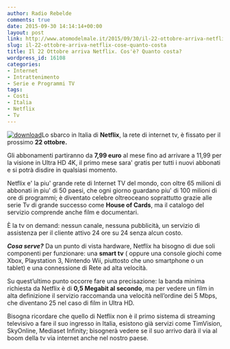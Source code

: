 ```yaml
---
author: Radio Rebelde
comments: true
date: 2015-09-30 14:14:14+00:00
layout: post
link: http://www.atomodelmale.it/2015/09/30/il-22-ottobre-arriva-netflix-cose-quanto-costa/
slug: il-22-ottobre-arriva-netflix-cose-quanto-costa
title: Il 22 Ottobre arriva Netflix. Cos'è? Quanto costa?
wordpress_id: 16108
categories:
- Internet
- Intrattenimento
- Serie e Programmi TV
tags:
- Costi
- Italia
- Netflix
- Tv
---
```


[![download](http://www.atomodelmale.it/wp-content/uploads/2015/09/download.jpg)](http://www.atomodelmale.it/2015/09/30/il-22-ottobre-arriva-netflix-cose-quanto-costa/download-8/)Lo sbarco in Italia di **Netflix**, la rete di internet tv, è fissato per il prossimo **22 ottobre.**

Gli abbonamenti partiranno da **7,99 euro** al mese fino ad arrivare a 11,99 per la visione in Ultra HD 4K, il primo mese sara' gratis per tutti i nuovi abbonati e si potrà disdire in qualsiasi momento.

Netflix e' la piu' grande rete di Internet TV del mondo, con oltre 65 milioni di abbonati in piu' di 50 paesi, che ogni giorno guardano piu' di 100 milioni di ore di programmi; è diventato celebre oltreoceano soprattutto grazie alle serie Tv di grande successo come **House of Cards**, ma il catalogo del servizio comprende anche film e documentari.

È la tv on demand: nessun canale, nessuna pubblicità, un servizio di assistenza per il cliente attivo 24 ore su 24 senza alcun costo.



_**Cosa serve?**_
Da un punto di vista hardware, Netflix ha bisogno di due soli componenti per funzionare: una **smart tv** ( oppure una console giochi come Xbox, Playstation 3, Nintendo Wii, piuttosto che uno smartphone o un tablet) e una connessione di Rete ad alta velocità.

Su quest’ultimo punto occorre fare una precisazione: la banda minima richiesta da Netflix è di **0,5 Megabit al secondo**, ma per vedere un film in alta definizione il servizio raccomanda una velocità nell’ordine dei 5 Mbps, che diventano 25 nel caso di film in Ultra HD.

Bisogna ricordare che quello di Netflix non è il primo sistema di streaming televisivo a fare il suo ingresso in Italia, esistono già servizi come TimVision, SkyOnline, Mediaset Infinity; bisognerà vedere se il suo arrivo darà il via al boom della tv via internet anche nel nostro paese.
